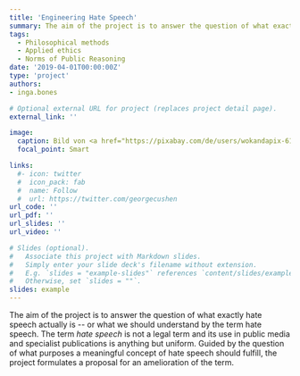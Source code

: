 ```yaml
---
title: 'Engineering Hate Speech'
summary: The aim of the project is to answer the question of what exactly hate speech actually is - or what we should understand by the term hate speech.
tags:
  - Philosophical methods
  - Applied ethics
  - Norms of Public Reasoning
date: '2019-04-01T00:00:00Z'
type: 'project'
authors:
- inga.bones

# Optional external URL for project (replaces project detail page).
external_link: ''

image:
  caption: Bild von <a href="https://pixabay.com/de/users/wokandapix-614097/?utm_source=link-attribution&utm_medium=referral&utm_campaign=image&utm_content=2019922">WOKANDAPIX</a> auf <a href="https://pixabay.com/de//?utm_source=link-attribution&utm_medium=referral&utm_campaign=image&utm_content=2019922">Pixabay</a>
  focal_point: Smart

links:
  #- icon: twitter
  #  icon_pack: fab
  #  name: Follow
  #  url: https://twitter.com/georgecushen
url_code: ''
url_pdf: ''
url_slides: ''
url_video: ''

# Slides (optional).
#   Associate this project with Markdown slides.
#   Simply enter your slide deck's filename without extension.
#   E.g. `slides = "example-slides"` references `content/slides/example-slides.md`.
#   Otherwise, set `slides = ""`.
slides: example
---
```


The aim of the project is to answer the question of what exactly hate speech actually is -- or what we should understand by the term hate speech. The term *hate speech* is not a legal term and its use in public media and specialist publications is anything but uniform. Guided by the question of what purposes a meaningful concept of hate speech should fulfill, the project formulates a proposal for an amelioration of the term.